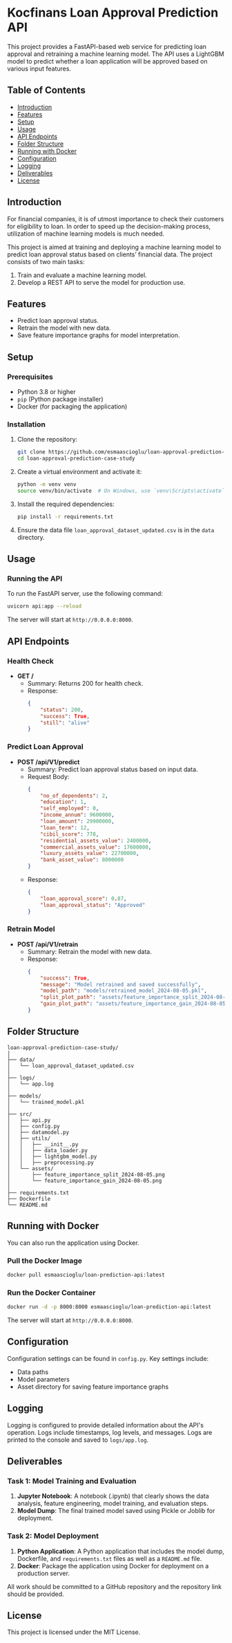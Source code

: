 # Kocfinans Loan Approval Prediction API

This project provides a FastAPI-based web service for predicting loan approval and retraining a machine learning model. The API uses a LightGBM model to predict whether a loan application will be approved based on various input features.

## Table of Contents

- [Introduction](#introduction)
- [Features](#features)
- [Setup](#setup)
- [Usage](#usage)
- [API Endpoints](#api-endpoints)
- [Folder Structure](#folder-structure)
- [Running with Docker](#running-with-docker)
- [Configuration](#configuration)
- [Logging](#logging)
- [Deliverables](#deliverables)
- [License](#license)

## Introduction

For financial companies, it is of utmost importance to check their customers for eligibility to loan. In order to speed up the decision-making process, utilization of machine learning models is much needed.

This project is aimed at training and deploying a machine learning model to predict loan approval status based on clients’ financial data. The project consists of two main tasks:
1. Train and evaluate a machine learning model.
2. Develop a REST API to serve the model for production use.

## Features

- Predict loan approval status.
- Retrain the model with new data.
- Save feature importance graphs for model interpretation.

## Setup

### Prerequisites

- Python 3.8 or higher
- `pip` (Python package installer)
- Docker (for packaging the application)

### Installation

1. Clone the repository:
    ```sh
    git clone https://github.com/esmaascioglu/loan-approval-prediction-case-study.git
    cd loan-approval-prediction-case-study
    ```

2. Create a virtual environment and activate it:
    ```sh
    python -m venv venv
    source venv/bin/activate  # On Windows, use `venv\Scripts\activate`
    ```

3. Install the required dependencies:
    ```sh
    pip install -r requirements.txt
    ```

4. Ensure the data file `loan_approval_dataset_updated.csv` is in the `data` directory.

## Usage

### Running the API

To run the FastAPI server, use the following command:
```sh
uvicorn api:app --reload
```

The server will start at `http://0.0.0.0:8000`.

## API Endpoints

### Health Check

- **GET /**
    - Summary: Returns 200 for health check.
    - Response: 
        ```json
        {
            "status": 200,
            "success": True,
            "still": "alive"
        }
        ```

### Predict Loan Approval

- **POST /api/V1/predict**
    - Summary: Predict loan approval status based on input data.
    - Request Body:
        ```json
        {
            "no_of_dependents": 2,
            "education": 1,
            "self_employed": 0,
            "income_annum": 9600000,
            "loan_amount": 29900000,
            "loan_term": 12,
            "cibil_score": 778,
            "residential_assets_value": 2400000,
            "commercial_assets_value": 17600000,
            "luxury_assets_value": 22700000,
            "bank_asset_value": 8000000
        }
        ```
    - Response: 
        ```json
        {
            "loan_approval_score": 0.87,
            "loan_approval_status": "Approved"
        }
        ```

### Retrain Model

- **POST /api/V1/retrain**
    - Summary: Retrain the model with new data.
    - Response:
        ```json
        {
            "success": True,
            "message": "Model retrained and saved successfully",
            "model_path": "models/retrained_model_2024-08-05.pkl",
            "split_plot_path": "assets/feature_importance_split_2024-08-05.png",
            "gain_plot_path": "assets/feature_importance_gain_2024-08-05.png"
        }
        ```

## Folder Structure

```
loan-approval-prediction-case-study/
│
├── data/
│   └── loan_approval_dataset_updated.csv
│
├── logs/
│   └── app.log
│
├── models/
│   └── trained_model.pkl
│
├── src/
│   ├── api.py
│   ├── config.py
│   ├── datamodel.py
│   ├── utils/
│   │   ├── __init__.py
│   │   ├── data_loader.py
│   │   ├── lightgbm_model.py
│   │   ├── preprocessing.py
│   └── assets/
│       ├── feature_importance_split_2024-08-05.png
│       └── feature_importance_gain_2024-08-05.png
│
├── requirements.txt
├── Dockerfile
└── README.md
```

## Running with Docker

You can also run the application using Docker.

### Pull the Docker Image

```sh
docker pull esmaascioglu/loan-prediction-api:latest
```

### Run the Docker Container

```sh
docker run -d -p 8000:8000 esmaascioglu/loan-prediction-api:latest
```

The server will start at `http://0.0.0.0:8000`.

## Configuration

Configuration settings can be found in `config.py`. Key settings include:

- Data paths
- Model parameters
- Asset directory for saving feature importance graphs

## Logging

Logging is configured to provide detailed information about the API's operation. Logs include timestamps, log levels, and messages. Logs are printed to the console and saved to `logs/app.log`.

## Deliverables

### Task 1: Model Training and Evaluation

1. **Jupyter Notebook**: A notebook (.ipynb) that clearly shows the data analysis, feature engineering, model training, and evaluation steps.
2. **Model Dump**: The final trained model saved using Pickle or Joblib for deployment.

### Task 2: Model Deployment

1. **Python Application**: A Python application that includes the model dump, Dockerfile, and `requirements.txt` files as well as a `README.md` file.
2. **Docker**: Package the application using Docker for deployment on a production server.

All work should be committed to a GitHub repository and the repository link should be provided.

## License

This project is licensed under the MIT License.
```
